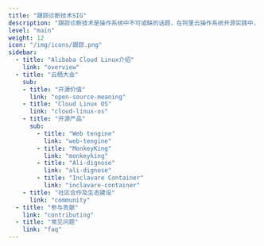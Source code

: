 ```yaml
---
title: "跟踪诊断技术SIG"
description: "跟踪诊断技术是操作系统中不可或缺的话题，在阿里云操作系统开源实践中，既有基于 eBPF 技术、bcc 工具的新型内核诊断案例，又有基于内核统计接口的各内核子系统 SLI / Tracing 框架，更有万众瞩目的，在阿里内部“双十一”中大放异彩的 Ali-Diagnose。这些都将在跟踪诊断技术兴趣组中一一呈现。"
level: "main"
weight: 12
icon: "/img/icons/跟踪.png"
sidebar:
  - title: "Alibaba Cloud Linux介绍"
    link: "overview"
  - title: "云栖大会"
    sub:
    - title: "开源价值"
      link: "open-source-meaning"
    - title: "Cloud Linux OS"
      link: "cloud-linux-os"
    - title: "开源产品"
      sub:
        - title: "Web tengine"
          link: "web-tengine"
        - title: "MonkeyKing"
          link: "monkeyking"
        - title: "Ali-dignose"
          link: "ali-dignose"
        - title: "Inclavare Container"
          link: "inclavare-container"
    - title: "社区合作及生态建设"
      link: "community"
  - title: "参与贡献"
    link: "contributing"
  - title: "常见问题"
    link: "faq"
---
```


